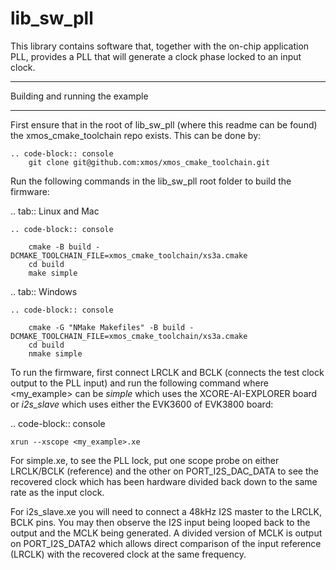# lib_sw_pll

This library contains software that, together with the on-chip application PLL, provides a PLL that will generate a clock phase locked to an input clock.

********************************
Building and running the example
********************************

First ensure that in the root of lib_sw_pll (where this readme can be found) the xmos_cmake_toolchain repo exists. This can be done by:

    .. code-block:: console
        git clone git@github.com:xmos/xmos_cmake_toolchain.git


Run the following commands in the lib_sw_pll root folder to build the firmware:

.. tab:: Linux and Mac

    .. code-block:: console

        cmake -B build -DCMAKE_TOOLCHAIN_FILE=xmos_cmake_toolchain/xs3a.cmake
        cd build
        make simple

.. tab:: Windows

    .. code-block:: console

        cmake -G "NMake Makefiles" -B build -DCMAKE_TOOLCHAIN_FILE=xmos_cmake_toolchain/xs3a.cmake
        cd build
        nmake simple


To run the firmware, first connect LRCLK and BCLK (connects the test clock output to the PLL input)
and run the following command where <my_example> can be *simple* which uses the XCORE-AI-EXPLORER board
or *i2s_slave* which uses either the EVK3600 of EVK3800 board:

.. code-block:: console

    xrun --xscope <my_example>.xe


For simple.xe, to see the PLL lock, put one scope probe on either LRCLK/BCLK (reference) and the other on PORT_I2S_DAC_DATA to see the 
recovered clock which has been hardware divided back down to the same rate as the input clock.

For i2s_slave.xe you will need to connect a 48kHz I2S master to the LRCLK, BCLK pins. You may then observe the I2S input being
looped back to the output and the MCLK being generated. A divided version of MCLK is output on PORT_I2S_DATA2 which allows
direct comparison of the input reference (LRCLK) with the recovered clock at the same frequency.